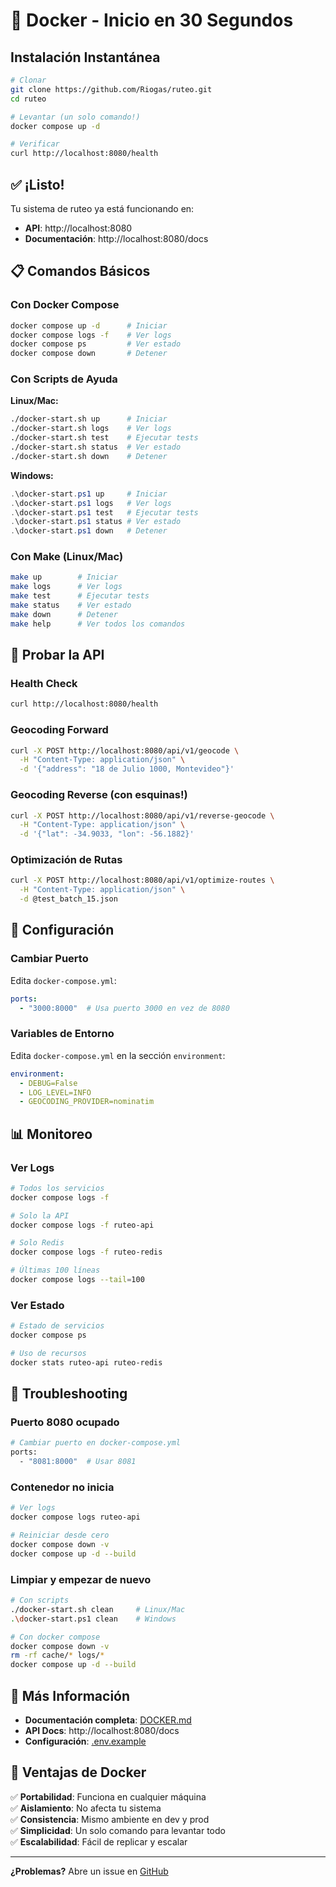 # 🐳 Docker - Inicio en 30 Segundos

## Instalación Instantánea

```bash
# Clonar
git clone https://github.com/Riogas/ruteo.git
cd ruteo

# Levantar (un solo comando!)
docker compose up -d

# Verificar
curl http://localhost:8080/health
```

## ✅ ¡Listo!

Tu sistema de ruteo ya está funcionando en:
- **API**: http://localhost:8080
- **Documentación**: http://localhost:8080/docs

## 📋 Comandos Básicos

### Con Docker Compose
```bash
docker compose up -d      # Iniciar
docker compose logs -f    # Ver logs
docker compose ps         # Ver estado
docker compose down       # Detener
```

### Con Scripts de Ayuda

**Linux/Mac:**
```bash
./docker-start.sh up      # Iniciar
./docker-start.sh logs    # Ver logs
./docker-start.sh test    # Ejecutar tests
./docker-start.sh status  # Ver estado
./docker-start.sh down    # Detener
```

**Windows:**
```powershell
.\docker-start.ps1 up     # Iniciar
.\docker-start.ps1 logs   # Ver logs
.\docker-start.ps1 test   # Ejecutar tests
.\docker-start.ps1 status # Ver estado
.\docker-start.ps1 down   # Detener
```

### Con Make (Linux/Mac)
```bash
make up        # Iniciar
make logs      # Ver logs
make test      # Ejecutar tests
make status    # Ver estado
make down      # Detener
make help      # Ver todos los comandos
```

## 🧪 Probar la API

### Health Check
```bash
curl http://localhost:8080/health
```

### Geocoding Forward
```bash
curl -X POST http://localhost:8080/api/v1/geocode \
  -H "Content-Type: application/json" \
  -d '{"address": "18 de Julio 1000, Montevideo"}'
```

### Geocoding Reverse (con esquinas!)
```bash
curl -X POST http://localhost:8080/api/v1/reverse-geocode \
  -H "Content-Type: application/json" \
  -d '{"lat": -34.9033, "lon": -56.1882}'
```

### Optimización de Rutas
```bash
curl -X POST http://localhost:8080/api/v1/optimize-routes \
  -H "Content-Type: application/json" \
  -d @test_batch_15.json
```

## 🔧 Configuración

### Cambiar Puerto

Edita `docker-compose.yml`:
```yaml
ports:
  - "3000:8000"  # Usa puerto 3000 en vez de 8080
```

### Variables de Entorno

Edita `docker-compose.yml` en la sección `environment`:
```yaml
environment:
  - DEBUG=False
  - LOG_LEVEL=INFO
  - GEOCODING_PROVIDER=nominatim
```

## 📊 Monitoreo

### Ver Logs
```bash
# Todos los servicios
docker compose logs -f

# Solo la API
docker compose logs -f ruteo-api

# Solo Redis
docker compose logs -f ruteo-redis

# Últimas 100 líneas
docker compose logs --tail=100
```

### Ver Estado
```bash
# Estado de servicios
docker compose ps

# Uso de recursos
docker stats ruteo-api ruteo-redis
```

## 🚨 Troubleshooting

### Puerto 8080 ocupado
```bash
# Cambiar puerto en docker-compose.yml
ports:
  - "8081:8000"  # Usar 8081
```

### Contenedor no inicia
```bash
# Ver logs
docker compose logs ruteo-api

# Reiniciar desde cero
docker compose down -v
docker compose up -d --build
```

### Limpiar y empezar de nuevo
```bash
# Con scripts
./docker-start.sh clean     # Linux/Mac
.\docker-start.ps1 clean    # Windows

# Con docker compose
docker compose down -v
rm -rf cache/* logs/*
docker compose up -d --build
```

## 📖 Más Información

- **Documentación completa**: [DOCKER.md](DOCKER.md)
- **API Docs**: http://localhost:8080/docs
- **Configuración**: [.env.example](.env.example)

## 🎯 Ventajas de Docker

✅ **Portabilidad**: Funciona en cualquier máquina  
✅ **Aislamiento**: No afecta tu sistema  
✅ **Consistencia**: Mismo ambiente en dev y prod  
✅ **Simplicidad**: Un solo comando para levantar todo  
✅ **Escalabilidad**: Fácil de replicar y escalar  

---

**¿Problemas?** Abre un issue en [GitHub](https://github.com/Riogas/ruteo/issues)
